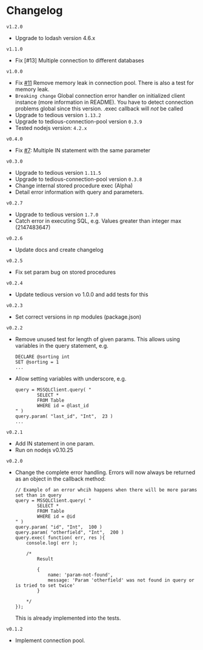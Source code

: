 # Changelog
`v1.2.0`  
- Upgrade to lodash version 4.6.x

`v1.1.0`
- Fix [#13] Multiple connection to different databases

`v1.0.0`

- Fix [#11](https://github.com/Nachbarshund/node-mssql-connector/issues/11) Remove memory leak in connection pool. There is also a test for memory leak.
- `Breaking change` Global connection error handler on initialized client instance (more information in README). You have to detect connection problems global since this version. .exec callback will *not* be called
- Upgrade to tedious version `1.13.2`
- Upgrade to tedious-connection-pool version `0.3.9`
- Tested nodejs version: `4.2.x`

`v0.4.0`

- Fix [#7](https://github.com/Nachbarshund/node-mssql-connector/issues/7): Multiple IN statement with the same parameter 

`v0.3.0`

- Upgrade to tedious version `1.11.5`
- Upgrade to tedious-connection-pool version `0.3.8`
- Change internal stored procedure exec (Alpha)
- Detail error information with query and parameters.

`v0.2.7`

- Upgrade to tedious version `1.7.0`
- Catch error in executing SQL, e.g. Values greater than integer max (2147483647)

`v0.2.6`

- Update docs and create changelog

`v0.2.5`
 
- Fix set param bug on stored procedures

`v0.2.4`

- Update tedious version vo 1.0.0 and add tests for this

`v0.2.3`

- Set correct versions in np modules (package.json)

`v0.2.2`

- Remove unused test for length of given params. This allows using variables in the query statement, e.g.
	
	```
	DECLARE @sorting int  		
	SET @sorting = 1
	...
	```
- Allow setting variables with underscore, e.g.

	```
	query = MSSQLClient.query( "
			SELECT * 
			FROM Table
			WHERE id = @last_id
	" )
	query.param( "last_id", "Int",  23 )
	...
	```
	
`v0.2.1`

- Add IN statement in one param. 
- Run on nodejs v0.10.25


`v0.2.0`

- Change the complete error handling. Errors will now always be returned as an object in the callback method:
	
	```
	// Example of an error whcih happens when there will be more params set than in query 
	query = MSSQLClient.query( "
			SELECT * 
			FROM Table
			WHERE id = @id
	" )
	query.param( "id", "Int",  100 )
	query.param( "otherfield", "Int",  200 )
	query.exec( function( err, res ){
		console.log( err );
		
		/*
			Result
						
			{ 
				name: 'param-not-found',
  				message: 'Param 'otherfield' was not found in query or is tried to set twice' 
  			}	
  				
		*/
	});
	```
	This is already implemented into the tests.

`v0.1.2`

- Implement connection pool.